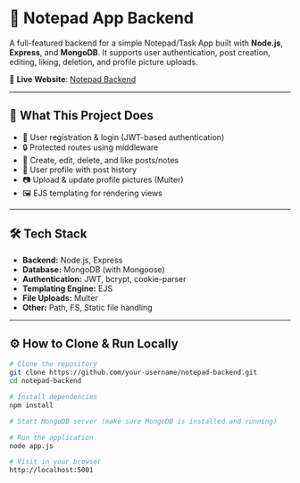   
# 📝 Notepad App Backend

A full-featured backend for a simple Notepad/Task App built with **Node.js**, **Express**, and **MongoDB**. It supports user authentication, post creation, editing, liking, deletion, and profile picture uploads.

🔗 **Live Website**: [Notepad Backend](https://notepad-backend-0mk3.onrender.com)

---

## 🚀 What This Project Does

- 👤 User registration & login (JWT-based authentication)
- 🔒 Protected routes using middleware
- 📄 Create, edit, delete, and like posts/notes
- 👤 User profile with post history
- 📷 Upload & update profile pictures (Multer)
- 🖼️ EJS templating for rendering views

---

## 🛠️ Tech Stack

- **Backend:** Node.js, Express
- **Database:** MongoDB (with Mongoose)
- **Authentication:** JWT, bcrypt, cookie-parser
- **Templating Engine:** EJS
- **File Uploads:** Multer
- **Other:** Path, FS, Static file handling

---

## ⚙️ How to Clone & Run Locally

```bash
# Clone the repository
git clone https://github.com/your-username/notepad-backend.git
cd notepad-backend

# Install dependencies
npm install

# Start MongoDB server (make sure MongoDB is installed and running)

# Run the application
node app.js

# Visit in your browser
http://localhost:5001



